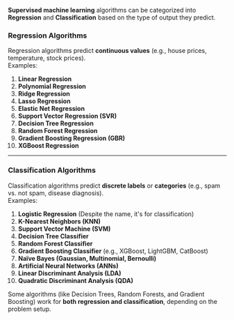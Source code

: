 **Supervised machine learning** algorithms can be categorized into **Regression** and **Classification** based on the type of output they predict.

### **Regression Algorithms**  

Regression algorithms predict **continuous values** (e.g., house prices, temperature, stock prices).  
Examples:  

1. **Linear Regression**  
2. **Polynomial Regression**  
3. **Ridge Regression**  
4. **Lasso Regression**  
5. **Elastic Net Regression**  
6. **Support Vector Regression (SVR)**  
7. **Decision Tree Regression**  
8. **Random Forest Regression**  
9. **Gradient Boosting Regression (GBR)**  
10. **XGBoost Regression**  

---

### **Classification Algorithms**

Classification algorithms predict **discrete labels** or **categories** (e.g., spam vs. not spam, disease diagnosis).  
Examples:

1. **Logistic Regression** (Despite the name, it's for classification)
2. **K-Nearest Neighbors (KNN)**  
3. **Support Vector Machine (SVM)**  
4. **Decision Tree Classifier**  
5. **Random Forest Classifier**  
6. **Gradient Boosting Classifier** (e.g., XGBoost, LightGBM, CatBoost)  
7. **Naïve Bayes (Gaussian, Multinomial, Bernoulli)**  
8. **Artificial Neural Networks (ANNs)**  
9. **Linear Discriminant Analysis (LDA)**  
10. **Quadratic Discriminant Analysis (QDA)**  

Some algorithms (like Decision Trees, Random Forests, and Gradient Boosting) work for **both regression and classification**, depending on the problem setup.
